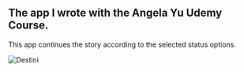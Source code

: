 The app I wrote with the Angela Yu Udemy Course.
--
This app continues the story according to the selected status options.

![Destini](https://github.com/kadiroruc/Destini/assets/92309764/4b36c262-2855-439b-a172-949437b81777)

